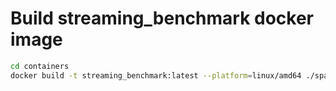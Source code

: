 # Build streaming_benchmark docker image

```bash
cd containers
docker build -t streaming_benchmark:latest --platform=linux/amd64 ./spark
```